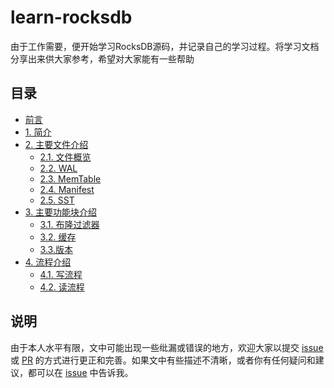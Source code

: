 # learn-rocksdb

由于工作需要，便开始学习RocksDB源码，并记录自己的学习过程。将学习文档分享出来供大家参考，希望对大家能有一些帮助

## 目录

- [前言](https://github.com/LiuRuoyu01/learn-rocksdb/blob/main/introduction.md)
- [1. 简介](./ch01/RocksDB_Introduction.md)
- [2. 主要文件介绍](./ch02)
  - [2.1. 文件概览](./ch02/RocksDB_Files.md)
  - [2.2. WAL](./ch02/RocksDB_WAL.md)
  - [2.3. MemTable](/ch02/RocksDB_MemTable.md)
  - [2.4. Manifest](/ch02/RocksDB_Manifest.md)
  - [2.5. SST](/ch02/RocksDB_SST.md)
- [3. 主要功能块介绍](./ch03)
  - [3.1. 布隆过滤器](./ch03/RocksDB_BloomFilter.md)
  - [3.2. 缓存](./ch03/RocksDB_Cache.md)
  - [3.3.版本](./ch03/RocksDB_Version.md)
- [4. 流程介绍](./ch04)
  - [4.1. 写流程](./ch04/RocksDB_Write.md)
  - [4.2. 读流程](./ch04/RocksDB_Read.md)
  


## 说明

由于本人水平有限，文中可能出现一些纰漏或错误的地方，欢迎大家以提交 [issue](https://github.com/lry22221111/learn-rocksdb/issues) 或 [PR](https://github.com/lry22221111/learn-rocksdb/pulls) 的方式进行更正和完善。如果文中有些描述不清晰，或者你有任何疑问和建议，都可以在 [issue](https://github.com/lry22221111/learn-rocksdb/issues) 中告诉我。